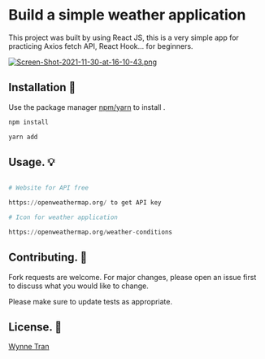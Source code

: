 # Build a simple weather application

This project was built by using React JS, this is a very simple app for practicing Axios fetch API, React Hook... for beginners.

[![Screen-Shot-2021-11-30-at-16-10-43.png](https://i.postimg.cc/s26wG9Ww/Screen-Shot-2021-11-30-at-16-10-43.png)](https://postimg.cc/8Fvhqvt6)

## Installation 🚀

Use the package manager [npm/yarn](https://pip.pypa.io/en/stable/) to install .

```bash
npm install
```


```bash
yarn add
```

## Usage.  💡 

```python

# Website for API free

https://openweathermap.org/ to get API key

# Icon for weather application

https://openweathermap.org/weather-conditions 


```

## Contributing. 🙌 
Fork requests are welcome. For major changes, please open an issue first to discuss what you would like to change.

Please make sure to update tests as appropriate.

## License. 💞️ 
[Wynne Tran](https://github.com/Wynne-Tran)

